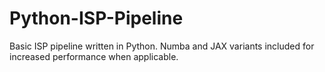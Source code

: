 # Python-ISP-Pipeline
Basic ISP pipeline written in Python. Numba and JAX variants included for increased performance when applicable.
